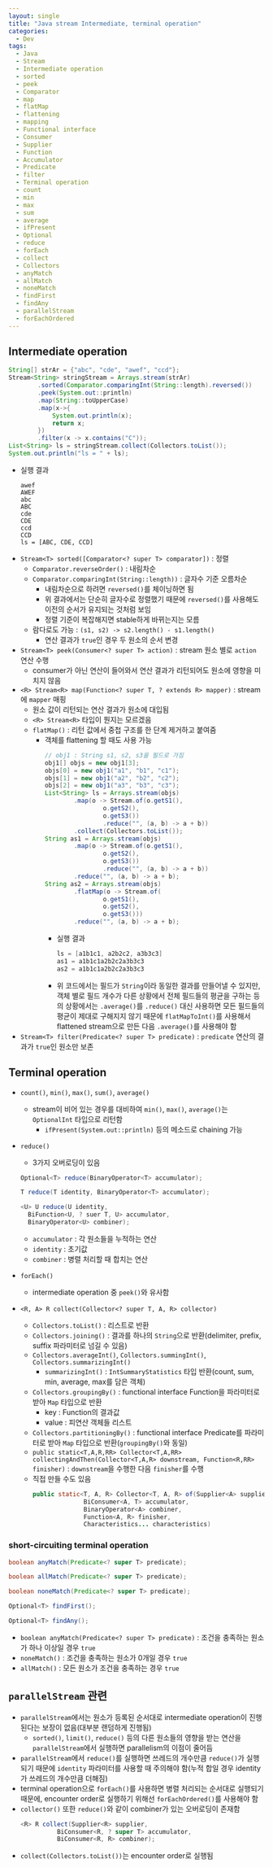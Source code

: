 ```yaml
---
layout: single
title: "Java stream Intermediate, terminal operation"
categories:
  - Dev
tags:
  - Java
  - Stream
  - Intermediate operation
  - sorted
  - peek
  - Comparator
  - map
  - flatMap
  - flattening
  - mapping
  - Functional interface
  - Consumer
  - Supplier
  - Function
  - Accumulator
  - Predicate
  - filter
  - Terminal operation
  - count
  - min
  - max
  - sum
  - average
  - ifPresent
  - Optional
  - reduce
  - forEach
  - collect
  - Collectors
  - anyMatch
  - allMatch
  - noneMatch
  - findFirst
  - findAny
  - parallelStream
  - forEachOrdered
---
```


## Intermediate operation

```java
String[] strAr = {"abc", "cde", "awef", "ccd"};
Stream<String> stringStream = Arrays.stream(strAr)
        .sorted(Comparator.comparingInt(String::length).reversed())
        .peek(System.out::println)
        .map(String::toUpperCase)
        .map(x->{
            System.out.println(x);
            return x;
        })
        .filter(x -> x.contains("C"));
List<String> ls = stringStream.collect(Collectors.toList());
System.out.println("ls = " + ls);
```

- 실행 결과
  ```
  awef
  AWEF
  abc
  ABC
  cde
  CDE
  ccd
  CCD
  ls = [ABC, CDE, CCD]
  ```
- `Stream<T> sorted([Comparator<? super T> comparator])` : 정렬
  - `Comparator.reverseOrder()` : 내림차순
  - `Comparator.comparingInt(String::length))` : 글자수 기준 오름차순
    - 내림차순으로 하려면 `reversed()`를 체이닝하면 됨
    - 위 결과에서는 단순히 글자수로 정렬했기 때문에 `reversed()`를 사용해도 이전의 순서가 유지되는 것처럼 보임
    - 정렬 기준이 복잡해지면 stable하게 바뀌는지는 모름
  - 람다로도 가능 : `(s1, s2) -> s2.length() - s1.length()`
    - 연산 결과가 `true`인 경우 두 원소의 순서 변경
- `Stream<T> peek(Consumer<? super T> action)` : stream 원소 별로 `action` 연산 수행
  - consumer가 아닌 연산이 들어와서 연산 결과가 리턴되어도 원소에 영향을 미치지 않음
- `<R> Stream<R> map(Function<? super T, ? extends R> mapper)` : stream에 `mapper` 매핑
  - 원소 값이 리턴되는 연산 결과가 원소에 대입됨
  - `<R> Stream<R>` 타입이 뭔지는 모르겠음
  - `flatMap()` : 리턴 값에서 중첩 구조를 한 단계 제거하고 붙여줌
    - 객체를 flattening 할 때도 사용 가능
      ```java
      // obj1 : String s1, s2, s3을 필드로 가짐
      obj1[] objs = new obj1[3];
      objs[0] = new obj1("a1", "b1", "c1");
      objs[1] = new obj1("a2", "b2", "c2");
      objs[2] = new obj1("a3", "b3", "c3");
      List<String> ls = Arrays.stream(objs)
              .map(o -> Stream.of(o.getS1(),
                      o.getS2(),
                      o.getS3())
                      .reduce("", (a, b) -> a + b))
              .collect(Collectors.toList());
      String as1 = Arrays.stream(objs)
              .map(o -> Stream.of(o.getS1(),
                      o.getS2(),
                      o.getS3())
                      .reduce("", (a, b) -> a + b))
              .reduce("", (a, b) -> a + b);
      String as2 = Arrays.stream(objs)
              .flatMap(o -> Stream.of(
                      o.getS1(),
                      o.getS2(),
                      o.getS3()))
              .reduce("", (a, b) -> a + b);
      ```
      - 실행 결과
        ```java
        ls = [a1b1c1, a2b2c2, a3b3c3]
        as1 = a1b1c1a2b2c2a3b3c3
        as2 = a1b1c1a2b2c2a3b3c3
        ```
      - 위 코드에서는 필드가 `String`이라 동일한 결과를 만들어낼 수 있지만, 객체 별로 필드 개수가 다른 상황에서 전체 필드들의 평균을 구하는 등의 상황에서는 `.average()`를 `.reduce()` 대신 사용하면 모든 필드들의 평균이 제대로 구해지지 않기 때문에 `flatMapToInt()`를 사용해서 flattened stream으로 만든 다음 `.average()`를 사용해야 함
- `Stream<T> filter(Predicate<? super T> predicate)` : `predicate` 연산의 결과가 `true`인 원소만 보존

## Terminal operation

- `count()`, `min()`, `max()`, `sum()`, `average()`
  - stream이 비어 있는 경우를 대비하여 `min()`, `max()`, `average()`는 `OptionalInt` 타입으로 리턴함
    - `ifPresent(System.out::println)` 등의 메소드로 chaining 가능
- `reduce()`

  - 3가지 오버로딩이 있음

  ```java
  Optional<T> reduce(BinaryOperator<T> accumulator);

  T reduce(T identity, BinaryOperator<T> accumulator);

  <U> U reduce(U identity,
  	BiFunction<U, ? suer T, U> accumulator,
  	BinaryOperator<U> combiner);
  ```

  - `accumulator` : 각 원소들을 누적하는 연산
  - `identity` : 초기값
  - `combiner` : 병렬 처리할 때 합치는 연산

- `forEach()`
  - intermediate operation 중 `peek()`와 유사함
- `<R, A> R collect(Collector<? super T, A, R> collector)`
  - `Collectors.toList()` : 리스트로 반환
  - `Collectors.joining()` : 결과를 하나의 `String`으로 반환(delimiter, prefix, suffix 파라미터로 넘길 수 있음)
  - `Collectors.averageInt()`, `Collectors.summingInt()`, `Collectors.summarizingInt()`
    - `summarizingInt()` : `IntSummaryStatistics` 타입 반환(count, sum, min, average, max를 담은 객체)
  - `Collectors.groupingBy()` : functional interface Function을 파라미터로 받아 `Map` 타입으로 반환
    - key : Function의 결과값
    - value : 피연산 객체들 리스트
  - `Collectors.partitioningBy()` : functional interface Predicate를 파라미터로 받아 `Map` 타입으로 반환(`groupingBy()`와 동일)
  - `public static<T,A,R,RR> Collector<T,A,RR> collectingAndThen(Collector<T,A,R> downstream, Function<R,RR> finisher)` : `downstream`을 수행한 다음 `finisher`를 수행
  - 직접 만들 수도 있음
    ```java
    public static<T, A, R> Collector<T, A, R> of(Supplier<A> supplier,
                  BiConsumer<A, T> accumulator,
                  BinaryOperator<A> combiner,
                  Function<A, R> finisher,
                  Characteristics... characteristics)
    ```

### short-circuiting terminal operation

```java
boolean anyMatch(Predicate<? super T> predicate);

boolean allMatch(Predicate<? super T> predicate);

boolean noneMatch(Predicate<? super T> predicate);

Optional<T> findFirst();

Optional<T> findAny();
```

- `boolean anyMatch(Predicate<? super T> predicate)` : 조건을 충족하는 원소가 하나 이상일 경우 `true`
- `noneMatch()` : 조건을 충족하는 원소가 0개일 경우 `true`
- `allMatch()` : 모든 원소가 조건을 충족하는 경우 `true`

## `parallelStream` 관련

- `parallelStream`에서는 원소가 등록된 순서대로 intermediate operation이 진행된다는 보장이 없음(대부분 랜덤하게 진행됨)
  - `sorted()`, `limit()`, `reduce()` 등의 다른 원소들의 영향을 받는 연산을 `parallelStream`에서 실행하면 parallelism의 이점이 줄어듬
- `parallelStream`에서 `reduce()`를 실행하면 쓰레드의 개수만큼 `reduce()`가 실행되기 때문에 `identity` 파라미터를 사용할 때 주의해야 함(누적 합일 경우 identity가 쓰레드의 개수만큼 더해짐)
- terminal operation으로 `forEach()`를 사용하면 병렬 처리되는 순서대로 실행되기 때문에, encounter order로 실행하기 위해선 `forEachOrdered()`를 사용해야 함
- `collector()` 또한 `reduce()`와 같이 combiner가 있는 오버로딩이 존재함
  ```java
  <R> R collect(Supplier<R> supplier,
            BiConsumer<R, ? super T> accumulator,
            BiConsumer<R, R> combiner);
  ```
- `collect(Collectors.toList())`는 encounter order로 실행됨
